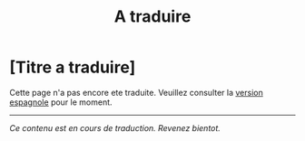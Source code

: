 ﻿---
title: [A traduire]
---

<!-- TODO: translation missing - French version -->

# [Titre a traduire]

Cette page n'a pas encore ete traduite. Veuillez consulter la [version espagnole](/es/mitos-amistad) pour le moment.

---

*Ce contenu est en cours de traduction. Revenez bientot.*
